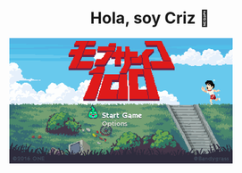 <div align="center">
<h1 align="center">Hola, soy Criz</a> 👋</h1>
</div>
<img src="/imagenes/mod.gif" width="400px">


<!--
**CrizzVc/CrizzVc** is a ✨ _special_ ✨ repository because its `README.md` (this file) appears on your GitHub profile.

Here are some ideas to get you started:

- 🔭 I’m currently working on ...
- 🌱 I’m currently learning ...
- 👯 I’m looking to collaborate on ...
- 🤔 I’m looking for help with ...
- 💬 Ask me about ...
- 📫 How to reach me: ...
- 😄 Pronouns: ...
- ⚡ Fun fact: ...
-->
